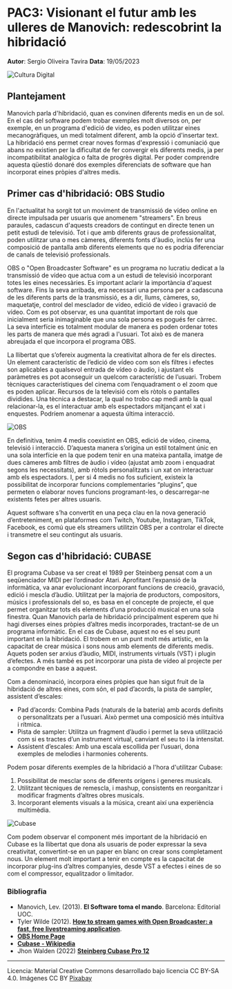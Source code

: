 # PAC3: Visionant el futur amb les ulleres de Manovich: redescobrint la hibridació 



**Autor**: Sergio Oliveira Tavira
**Data**: 19/05/2023

![Cultura Digital](https://images.pexels.com/photos/257904/pexels-photo-257904.jpeg) 



## Plantejament


Manovich parla d'hibridació, quan es convinen diferents medis en un de sol. En el cas del software podem trobar exemples molt diversos on, per exemple, en un programa d'edició de video, es poden utilitzar eines mecanogràfiques, un medi totalment diferent, amb la opció d'insertar text. La hibridació ens permet crear noves formas d'expressió i comuniació que abans no existien per la dificultat de fer convergir els diferents medis, ja per incompatibilitat analògica o falta de progrès digital. Per poder comprendre aquesta qüestió donaré dos exemples diferenciats de software que han incorporat eines pròpies d'altres medis. 


## Primer cas d'hibridació: OBS Studio

En l'actualitat ha sorgit tot un moviment de transmissió de vídeo online en directe impulsada per usuaris que anomenem "streamers". En breus paraules, cadascun d'aquests creadors de contingut en directe tenen un petit estudi de televisió. Tot i que amb diferents graus de professionalitat, poden utilitzar una o mes càmeres, diferents fonts d'àudio, inclús fer una composició de pantalla amb diferents elements que no es podria diferenciar de canals de televisió professionals.

OBS o "Open Broadcaster Software" es un programa no lucratiu dedicat a la transmissió de vídeo que actua com a un estudi de televisió incorporant totes les eines necessàries. Es important aclarir la importància d'aquest software. Fins la seva arribada, era necessari una persona per a cadascuna de les diferents parts de la transmissió, es a dir, llums, càmeres, so, maquetatje, control del mesclador de vídeo, edició de vídeo i gravació de vídeo. Com es pot observar, es una quantitat important de rols que inicialment seria inimaginable que una sola persona es pogués fer càrrec. La seva interfície es totalment modular de manera es poden ordenar totes les parts de manera que més agradi a l'usuari. Tot això es de manera abreujada el que incorpora el programa OBS.

La llibertat que s’ofereix augmenta la creativitat alhora de fer els directes. Un element característic de l’edició de vídeo com son els filtres i efectes son aplicables a qualsevol entrada de vídeo o àudio, i ajustant els paràmetres es pot aconseguir un quelcom característic de l’usuari. Trobem tècniques característiques del cinema com l’enquadrament o el zoom que es poden aplicar. Recursos de la televisió com els ròtols o pantalles dividides. Una tècnica a destacar, la qual no trobo cap medi amb la qual relacionar-la, es el interactuar amb els espectadors mitjançant el xat i enquestes. Podríem anomenar a aquesta última interacció.

![OBS](https://thirdpersonblog.files.wordpress.com/2021/02/obs-custom-docks.jpg) 

En definitiva, tenim 4 medis coexistint en OBS, edició de vídeo, cinema, televisió i interacció. D’aquesta manera s’origina un estil totalment únic en una sola interfície en la que podem tenir en una mateixa pantalla, imatge de dues càmeres amb filtres de àudio i vídeo (ajustat amb zoom i enquadrat segons les necessitats), amb ròtols personalitzats i un xat on interactuar amb els espectadors. I, per si 4 medis no fos suficient, existeix la possibilitat de incorporar funcions complementaries “plugins”, que permeten o elaborar noves funcions programant-les, o descarregar-ne existents fetes per altres usuaris. 

Aquest software s’ha convertit en una peça clau en la nova generació d’entreteniment, en plataformes com Twitch, Youtube, Instagram, TikTok, Facebook, es comú que els streamers utilitzin OBS per a controlar el directe i transmetre el seu contingut als usuaris. 


## Segon cas d'hibridació: CUBASE

El programa Cubase va ser creat el 1989 per Steinberg pensat com a un seqüenciador MIDI per l’ordinador Atari. Aprofitant l’expansió de la informàtica, va anar evolucionant incorporant funcions de creació, gravació, edició i mescla d’àudio. Utilitzat per la majoria de productors, compositors, músics i professionals del so, es basa en el concepte de projecte, el que permet organitzar tots els elements d’una producció musical en una sola finestra. 
Quan Manovich parla de hibridació principalment esperem que hi hagi diverses eines pròpies d’altres medis incorporades, tractant-se de un programa informàtic. En el cas de Cubase, aquest no es el seu punt important en la hibridació. El trobem en un punt molt més artístic, en la capacitat de crear música i sons nous amb elements de diferents medis. Aquets poden ser arxius d’àudio, MIDI, instruments virtuals (VST) i plugin d’efectes. A més també es pot incorporar una pista de vídeo al projecte per a compondre en base a aquest.

Com a denominació, incorpora eines pròpies que han sigut fruit de la hibridació de altres eines, com són, el pad d’acords, la pista de sampler, assistent d’escales:

-	Pad d’acords: Combina Pads (naturals de la bateria) amb acords definits o personalitzats per a l’usuari. Això permet una composició més intuïtiva i rítmica.
-	Pista de sampler: Utilitza un fragment d’àudio i permet la seva utilització com si es tractes d’un instrument virtual, canviant el seu to i la intensitat.
-	Assistent d’escales: Amb una escala escollida per l’usuari, dona exemples de melodies i harmonies coherents.


Podem posar diferents exemples de la hibridació a l'hora d'utilitzar Cubase:
1. Possibilitat de mesclar sons de diferents orígens i generes musicals.
2. Utilitzant tècniques de remescla, i mashup, consistents en reorganitzar i modificar fragments d’altres obres musicals.
3. Incorporant elements visuals a la música, creant així una experiència multimèdia.

![Cubase](https://dt7v1i9vyp3mf.cloudfront.net/styles/news_large/s3/imagelibrary/S/SteinbergCubasePro12_01-sJapUt3uBttnsyf6DXghRAeOWyZHnyQU.jpg)

Com podem observar el component més important de la hibridació en Cubase es la llibertat que dona als usuaris de poder expressar la seva creativitat, convertint-se en un paper en blanc on crear sons completament nous. Un element molt important a tenir en compte es la capacitat de incorporar plug-ins d’altres companyies, desde VST a efectes i eines de so com el compressor, equalitzador o limitador. 




### Bibliografia

* Manovich, Lev. (2013). **El Software toma el mando**. Barcelona: Editorial UOC. 
* Tyler Wilde (2012). **[How to stream games with Open Broadcaster: a fast, free livestreaming application](https://www.pcgamer.com/how-to-set-up-open-broadcaster-a-free-lightweight-livestreaming-application/)**.
* **[OBS Home Page](https://obsproject.com/)**
* **[Cubase - Wikipedia](https://en.wikipedia.org/wiki/Steinberg_Cubase)**
* Jhon Walden (2022) **[Steinberg Cubase Pro 12](https://en.wikipedia.org/wiki/Steinberg_Cubase)**


----

Licencia: Material Creative Commons desarrollado bajo licencia CC BY-SA 4.0. Imágenes CC BY [Pixabay](https://www.pexels.com/@pixabay/) 
